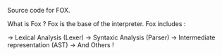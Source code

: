 Source code for FOX.

What is Fox ? Fox is the base of the interpreter. 
Fox includes :

-> Lexical Analysis (Lexer)
-> Syntaxic Analysis (Parser)
-> Intermediate representation (AST) 
-> And Others ! 